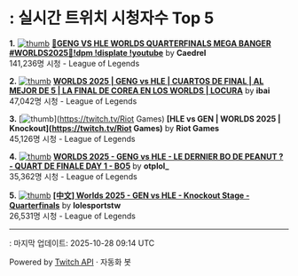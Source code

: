 # : 실시간 트위치 시청자수 Top 5

**1.** [![thumb](https://static-cdn.jtvnw.net/previews-ttv/live_user_caedrel-320x180.jpg)](https://twitch.tv/Caedrel)
**[🔴GENG VS HLE WORLDS QUARTERFINALS MEGA BANGER #WORLDS2025🔴!dpm !displate !youtube](https://twitch.tv/Caedrel)** by **Caedrel**<br>141,236명 시청  - League of Legends

**2.** [![thumb](https://static-cdn.jtvnw.net/previews-ttv/live_user_ibai-320x180.jpg)](https://twitch.tv/ibai)
**[WORLDS 2025 | GENG vs HLE | CUARTOS DE FINAL | AL MEJOR DE 5 | LA FINAL DE COREA EN LOS WORLDS  | LOCURA](https://twitch.tv/ibai)** by **ibai**<br>47,042명 시청  - League of Legends

**3.** [![thumb](https://static-cdn.jtvnw.net/previews-ttv/live_user_riotgames-320x180.jpg)](https://twitch.tv/Riot Games)
**[HLE vs GEN | WORLDS 2025 | Knockout](https://twitch.tv/Riot Games)** by **Riot Games**<br>45,126명 시청  - League of Legends

**4.** [![thumb](https://static-cdn.jtvnw.net/previews-ttv/live_user_otplol_-320x180.jpg)](https://twitch.tv/otplol_)
**[WORLDS 2025 - GENG vs HLE - LE DERNIER BO DE PEANUT ? -  QUART DE FINALE DAY 1 - BO5](https://twitch.tv/otplol_)** by **otplol_**<br>35,362명 시청  - League of Legends

**5.** [![thumb](https://static-cdn.jtvnw.net/previews-ttv/live_user_lolesportstw-320x180.jpg)](https://twitch.tv/lolesportstw)
**[[中文] Worlds 2025 - GEN vs HLE - Knockout Stage - Quarterfinals](https://twitch.tv/lolesportstw)** by **lolesportstw**<br>26,531명 시청  - League of Legends


---
: 마지막 업데이트: 2025-10-28 09:14 UTC

Powered by [Twitch API](https://dev.twitch.tv/docs/api/reference) · 자동화 봇